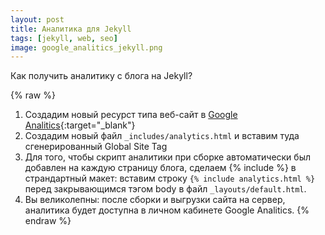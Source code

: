 ```yaml
---
layout: post 
title: Аналитика для Jekyll
tags: [jekyll, web, seo]
image: google_analitics_jekyll.png
---
```

Как получить аналитику с блога на Jekyll?

<!--more-->
{% raw %}
1. Создадим новый ресурст типа веб-сайт в [Google Analitics](https://analytics.google.com){:target="_blank"}
2. Создадим новый файл `_includes/analytics.html` и вставим туда сгенерированный Global Site Tag
3. Для того, чтобы скрипт аналитики при сборке автоматически был добавлен на каждую страницу блога, сделаем {% include %} в страндартный макет: вставим строку `{% include analytics.html %}` перед закрывающимся тэгом body в файл `_layouts/default.html`.
4. Вы великолепны: после сборки и выгрузки сайта на сервер, аналитика будет доступна в личном кабинете Google Analitics.
{% endraw %}